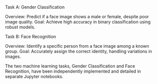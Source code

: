 Task A: Gender Classification

Overview: Predict if a face image shows a male or female, despite poor image quality.
Goal: Achieve high accuracy in binary classification using robust models.

Task B: Face Recognition

Overview: Identify a specific person from a face image among a known group.
Goal: Accurately assign the correct identity, handling variations in images.

The two machine learning tasks, Gender Classification and Face Recognition, have been independently implemented and detailed in separate Jupyter notebooks.
